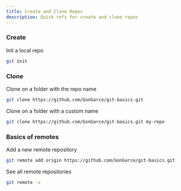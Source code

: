 ```yaml
---
title: Create and Clone Repos
description: Quick refs for create and clone repos
---
```


### Create

Init a local repo

````bash frame="none"
git init
````

### Clone

Clone on a folder with the repo name

````bash frame="none"
git clone https://github.com/GonGarce/git-basics.git
````

Clone on a folder with a custom name

````bash frame="none"
git clone https://github.com/GonGarce/git-basics.git my-repo
````

### Basics of remotes

Add a new remote repository

````bash frame="none"
git remote add origin https://github.com/GonGarce/git-basics.git 
````

See all remote repositories

````bash frame="none"
git remote -v
````